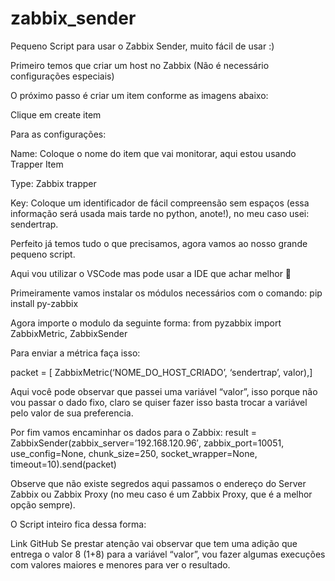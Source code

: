 # zabbix_sender
Pequeno Script para usar o Zabbix Sender, muito fácil de usar :)

Primeiro temos que criar um host no Zabbix (Não é necessário configurações especiais)

O próximo passo é criar um item conforme as imagens abaixo:


Clique em create item


Para as configurações:

Name: Coloque o nome do item que vai monitorar, aqui estou usando Trapper Item

Type: Zabbix trapper

Key: Coloque um identificador de fácil compreensão sem espaços (essa informação será usada mais tarde no python, anote!), no meu caso usei: sendertrap.

Perfeito já temos tudo o que precisamos, agora vamos ao nosso grande pequeno script.

Aqui vou utilizar o VSCode mas pode usar a IDE que achar melhor 🙂

Primeiramente vamos instalar os módulos necessários com o comando: 
pip install py-zabbix

Agora importe o modulo da seguinte forma:
from pyzabbix import ZabbixMetric, ZabbixSender

Para enviar a métrica faça isso: 

packet = [ ZabbixMetric(‘NOME_DO_HOST_CRIADO’, ‘sendertrap’, valor),]

Aqui você pode observar que passei uma variável “valor”, isso porque não vou passar o dado fixo, claro se quiser fazer isso basta trocar a variável pelo valor de sua preferencia.

Por fim vamos encaminhar os dados para o Zabbix: 
result = ZabbixSender(zabbix_server=’192.168.120.96′, zabbix_port=10051, use_config=None, chunk_size=250, socket_wrapper=None, timeout=10).send(packet) 

Observe que não existe segredos aqui passamos o endereço do Server Zabbix ou Zabbix Proxy (no meu caso é um Zabbix Proxy, que é a melhor opção sempre).

O Script inteiro fica dessa forma: 


Link GitHub
Se prestar atenção vai observar que tem uma adição que entrega o valor 8 (1+8) para a variável “valor”, vou fazer algumas execuções com valores maiores e menores para ver o resultado.




